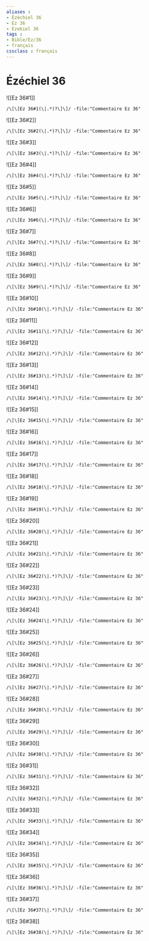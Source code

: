 ```yaml
---
aliases : 
- Ézéchiel 36
- Ez 36
- Ezekiel 36
tags : 
- Bible/Ez/36
- français
cssclass : français
---
```


# Ézéchiel 36

![[Ez 36#1]]

```query
/\[\[Ez 36#1(\|.*)?\]\]/ -file:"Commentaire Ez 36"
```

![[Ez 36#2]]

```query
/\[\[Ez 36#2(\|.*)?\]\]/ -file:"Commentaire Ez 36"
```

![[Ez 36#3]]

```query
/\[\[Ez 36#3(\|.*)?\]\]/ -file:"Commentaire Ez 36"
```

![[Ez 36#4]]

```query
/\[\[Ez 36#4(\|.*)?\]\]/ -file:"Commentaire Ez 36"
```

![[Ez 36#5]]

```query
/\[\[Ez 36#5(\|.*)?\]\]/ -file:"Commentaire Ez 36"
```

![[Ez 36#6]]

```query
/\[\[Ez 36#6(\|.*)?\]\]/ -file:"Commentaire Ez 36"
```

![[Ez 36#7]]

```query
/\[\[Ez 36#7(\|.*)?\]\]/ -file:"Commentaire Ez 36"
```

![[Ez 36#8]]

```query
/\[\[Ez 36#8(\|.*)?\]\]/ -file:"Commentaire Ez 36"
```

![[Ez 36#9]]

```query
/\[\[Ez 36#9(\|.*)?\]\]/ -file:"Commentaire Ez 36"
```

![[Ez 36#10]]

```query
/\[\[Ez 36#10(\|.*)?\]\]/ -file:"Commentaire Ez 36"
```

![[Ez 36#11]]

```query
/\[\[Ez 36#11(\|.*)?\]\]/ -file:"Commentaire Ez 36"
```

![[Ez 36#12]]

```query
/\[\[Ez 36#12(\|.*)?\]\]/ -file:"Commentaire Ez 36"
```

![[Ez 36#13]]

```query
/\[\[Ez 36#13(\|.*)?\]\]/ -file:"Commentaire Ez 36"
```

![[Ez 36#14]]

```query
/\[\[Ez 36#14(\|.*)?\]\]/ -file:"Commentaire Ez 36"
```

![[Ez 36#15]]

```query
/\[\[Ez 36#15(\|.*)?\]\]/ -file:"Commentaire Ez 36"
```

![[Ez 36#16]]

```query
/\[\[Ez 36#16(\|.*)?\]\]/ -file:"Commentaire Ez 36"
```

![[Ez 36#17]]

```query
/\[\[Ez 36#17(\|.*)?\]\]/ -file:"Commentaire Ez 36"
```

![[Ez 36#18]]

```query
/\[\[Ez 36#18(\|.*)?\]\]/ -file:"Commentaire Ez 36"
```

![[Ez 36#19]]

```query
/\[\[Ez 36#19(\|.*)?\]\]/ -file:"Commentaire Ez 36"
```

![[Ez 36#20]]

```query
/\[\[Ez 36#20(\|.*)?\]\]/ -file:"Commentaire Ez 36"
```

![[Ez 36#21]]

```query
/\[\[Ez 36#21(\|.*)?\]\]/ -file:"Commentaire Ez 36"
```

![[Ez 36#22]]

```query
/\[\[Ez 36#22(\|.*)?\]\]/ -file:"Commentaire Ez 36"
```

![[Ez 36#23]]

```query
/\[\[Ez 36#23(\|.*)?\]\]/ -file:"Commentaire Ez 36"
```

![[Ez 36#24]]

```query
/\[\[Ez 36#24(\|.*)?\]\]/ -file:"Commentaire Ez 36"
```

![[Ez 36#25]]

```query
/\[\[Ez 36#25(\|.*)?\]\]/ -file:"Commentaire Ez 36"
```

![[Ez 36#26]]

```query
/\[\[Ez 36#26(\|.*)?\]\]/ -file:"Commentaire Ez 36"
```

![[Ez 36#27]]

```query
/\[\[Ez 36#27(\|.*)?\]\]/ -file:"Commentaire Ez 36"
```

![[Ez 36#28]]

```query
/\[\[Ez 36#28(\|.*)?\]\]/ -file:"Commentaire Ez 36"
```

![[Ez 36#29]]

```query
/\[\[Ez 36#29(\|.*)?\]\]/ -file:"Commentaire Ez 36"
```

![[Ez 36#30]]

```query
/\[\[Ez 36#30(\|.*)?\]\]/ -file:"Commentaire Ez 36"
```

![[Ez 36#31]]

```query
/\[\[Ez 36#31(\|.*)?\]\]/ -file:"Commentaire Ez 36"
```

![[Ez 36#32]]

```query
/\[\[Ez 36#32(\|.*)?\]\]/ -file:"Commentaire Ez 36"
```

![[Ez 36#33]]

```query
/\[\[Ez 36#33(\|.*)?\]\]/ -file:"Commentaire Ez 36"
```

![[Ez 36#34]]

```query
/\[\[Ez 36#34(\|.*)?\]\]/ -file:"Commentaire Ez 36"
```

![[Ez 36#35]]

```query
/\[\[Ez 36#35(\|.*)?\]\]/ -file:"Commentaire Ez 36"
```

![[Ez 36#36]]

```query
/\[\[Ez 36#36(\|.*)?\]\]/ -file:"Commentaire Ez 36"
```

![[Ez 36#37]]

```query
/\[\[Ez 36#37(\|.*)?\]\]/ -file:"Commentaire Ez 36"
```

![[Ez 36#38]]

```query
/\[\[Ez 36#38(\|.*)?\]\]/ -file:"Commentaire Ez 36"
```

